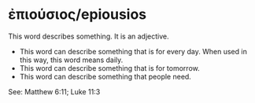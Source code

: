 # ἐπιούσιος/epiousios 
This word describes something. It is an adjective. 

* This word can describe something that is for every day. When used in this way, this word means daily.
* This word can describe something that is for tomorrow.
* This word can describe something that people need.  

See: Matthew 6:11; Luke 11:3
